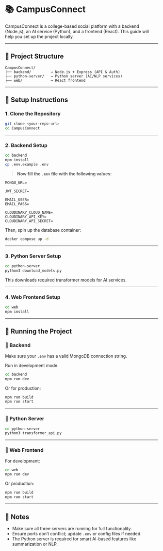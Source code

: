 # 📚 CampusConnect

CampusConnect is a college-based social platform with a backend (Node.js), an AI service (Python), and a frontend (React). This guide will help you set up the project locally.

---

## 📁 Project Structure

```
CampusConnect/
├── backend/         → Node.js + Express (API & Auth)
├── python-server/   → Python server (AI/NLP services)
├── web/             → React frontend
```

---

## 🔧 Setup Instructions

### 1. Clone the Repository

```bash
git clone <your-repo-url>
cd CampusConnect
```

---

### 2. Backend Setup

```bash
cd backend
npm install
cp .env.example .env
```

> **Now fill the `.env` file with the following values:**

```env
MONGO_URL=

JWT_SECRET=

EMAIL_USER=
EMAIL_PASS=

CLOUDINARY_CLOUD_NAME=
CLOUDINARY_API_KEY=
CLOUDINARY_API_SECRET=
```

Then, spin up the database container:

```bash
docker compose up -d
```

---

### 3. Python Server Setup

```bash
cd python-server
python3 download_models.py
```

This downloads required transformer models for AI services.

---

### 4. Web Frontend Setup

```bash
cd web
npm install
```

---

## 🚀 Running the Project

### 🔹 Backend

Make sure your `.env` has a valid MongoDB connection string.

Run in development mode:

```bash
cd backend
npm run dev
```

Or for production:

```bash
npm run build
npm run start
```

---

### 🔹 Python Server

```bash
cd python-server
python3 transformer_api.py
```

---

### 🔹 Web Frontend

For development:

```bash
cd web
npm run dev
```

Or production:

```bash
npm run build
npm run start
```

---

## 📝 Notes

- Make sure all three servers are running for full functionality.
- Ensure ports don’t conflict; update `.env` or config files if needed.
- The Python server is required for smart AI-based features like summarization or NLP.
